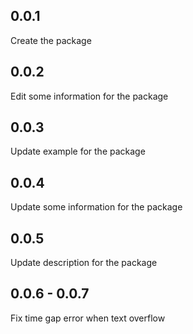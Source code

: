 ## 0.0.1

Create the package

## 0.0.2

Edit some information for the package

## 0.0.3

Update example for the package

## 0.0.4

Update some information for the package

## 0.0.5

Update description for the package

## 0.0.6 - 0.0.7

Fix time gap error when text overflow
